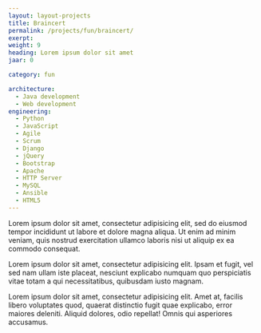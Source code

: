 ```yaml
---
layout: layout-projects
title: Braincert
permalink: /projects/fun/braincert/
exerpt:
weight: 9
heading: Lorem ipsum dolor sit amet
jaar: 0

category: fun

architecture:
  - Java development
  - Web development
engineering:
  - Python
  - JavaScript
  - Agile
  - Scrum
  - Django
  - jQuery
  - Bootstrap
  - Apache
  - HTTP Server
  - MySQL
  - Ansible
  - HTML5
---
```



Lorem ipsum dolor sit amet, consectetur adipisicing elit, sed do eiusmod tempor incididunt ut labore et dolore magna aliqua. Ut enim ad minim veniam, quis nostrud exercitation ullamco laboris nisi ut aliquip ex ea commodo consequat.

Lorem ipsum dolor sit amet, consectetur adipisicing elit. Ipsam et fugit, vel sed nam ullam iste placeat, nesciunt explicabo numquam quo perspiciatis vitae totam a qui necessitatibus, quibusdam iusto magnam.

Lorem ipsum dolor sit amet, consectetur adipisicing elit. Amet at, facilis libero voluptates quod, quaerat distinctio fugit quae explicabo, error maiores deleniti. Aliquid dolores, odio repellat! Omnis qui asperiores accusamus.